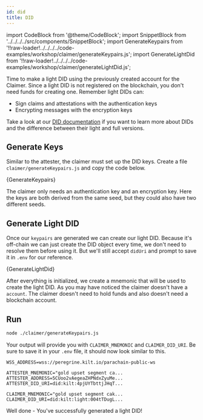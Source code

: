 ```yaml
---
id: did
title: DID
---
```


import CodeBlock from '@theme/CodeBlock';
import SnippetBlock from '../../../../src/components/SnippetBlock';
import GenerateKeypairs from '!!raw-loader!../../../../code-examples/workshop/claimer/generateKeypairs.js';
import GenerateLightDid from '!!raw-loader!../../../../code-examples/workshop/claimer/generateLightDid.js';

Time to make a light DID using the previously created account for the <span class="label-role claimer">Claimer</span>.
Since a light DID is not registered on the blockchain, you don't need funds for creating one.
Remember light DIDs can:

- Sign claims and attestations with the authentication keys
- Encrypting messages with the encryption keys

Take a look at our [DID documentation](/docs/sdk/core-feature/did) if you want to learn more about DIDs and the difference between their light and full versions.

## Generate Keys

Similar to the attester, the claimer must set up the DID keys.
Create a file `claimer/generateKeypairs.js` and copy the code below.

<CodeBlock className="language-js" title="claimer/generateKeypairs.js">
  {GenerateKeypairs}
</CodeBlock>

The claimer only needs an authentication key and an encryption key.
Here the keys are both derived from the same seed, but they could also have two different seeds.

## Generate Light DID

Once our `keypairs` are generated we can create our light DID.
Because it's off-chain we can just create the DID object every time, we don't need to resolve them before using it.
But we'll still accept `didUri` and prompt to save it in `.env` for our reference.

<CodeBlock className="language-js" title="claimer/generateLightDid.js">
  {GenerateLightDid}
</CodeBlock>

After everything is initialized, we create a mnemonic that will be used to create the light DID.
As you may have noticed the claimer doesn't have a `account`.
The claimer doesn't need to hold funds and also doesn't need a blockchain account.

## Run

```bash
node ./claimer/generateKeypairs.js
```

Your output will provide you with `CLAIMER_MNEMONIC` and `CLAIMER_DID_URI`.
Be sure to save it in your `.env` file, it should now look similar to this.

```env title=".env"
WSS_ADDRESS=wss://peregrine.kilt.io/parachain-public-ws

ATTESTER_MNEMONIC="gold upset segment ca...
ATTESTER_ADDRESS=5CUoo2vAegeaZHPNdxZyuMe...
ATTESTER_DID_URI=did:kilt:4pjUYTbttjJHqT...

CLAIMER_MNEMONIC="gold upset segment cak...
CLAIMER_DID_URI=did:kilt:light:004tTDugL...
```

Well done - You've successfully generated a light DID!
